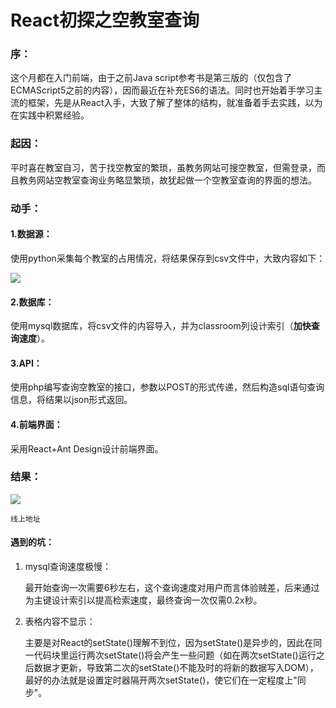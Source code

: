 # React初探之空教室查询

### 序：

这个月都在入门前端，由于之前Java script参考书是第三版的（仅包含了ECMAScript5之前的内容），因而最近在补充ES6的语法。同时也开始着手学习主流的框架，先是从React入手，大致了解了整体的结构，就准备着手去实践，以为在实践中积累经验。

### 起因：

平时喜在教室自习，苦于找空教室的繁琐，虽教务网站可搜空教室，但需登录，而且教务网站空教室查询业务略显繁琐，故犹起做一个空教室查询的界面的想法。

### 动手：

#### 1.数据源：

使用python采集每个教室的占用情况，将结果保存到csv文件中，大致内容如下：

![](https://www.bladchan.ml/assets/img/empty1.png)

#### 2.数据库：

使用mysql数据库，将csv文件的内容导入，并为classroom列设计索引（**加快查询速度**）。

#### 3.API：

使用php编写查询空教室的接口，参数以POST的形式传递，然后构造sql语句查询信息，将结果以json形式返回。

#### 4.前端界面：

采用React+Ant Design设计前端界面。

### 结果：

![](https://www.bladchan.ml/assets/img/empty2.png)

<a herf="http://49.235.113.23/function/">`线上地址`</a>

#### 遇到的坑：

1. mysql查询速度极慢：

   最开始查询一次需要6秒左右，这个查询速度对用户而言体验贼差，后来通过为主键设计索引以提高检索速度，最终查询一次仅需0.2x秒。

2. 表格内容不显示：

   主要是对React的setState()理解不到位，因为setState()是异步的，因此在同一代码块里运行两次setState()将会产生一些问题（如在两次setState()运行之后数据才更新，导致第二次的setState()不能及时的将新的数据写入DOM），最好的办法就是设置定时器隔开两次setState()，使它们在一定程度上"同步"。